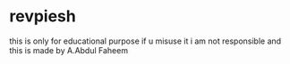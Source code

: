# revpiesh
this is only for educational purpose if u misuse it i am not responsible 
and this is made by A.Abdul Faheem
